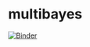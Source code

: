 # multibayes

[![Binder](https://mybinder.org/badge_logo.svg)](https://mybinder.org/v2/gh/vlaadoo/multibayes/HEAD?labpath=binder%2Fmultibayes_final-Copy4.ipynb)
